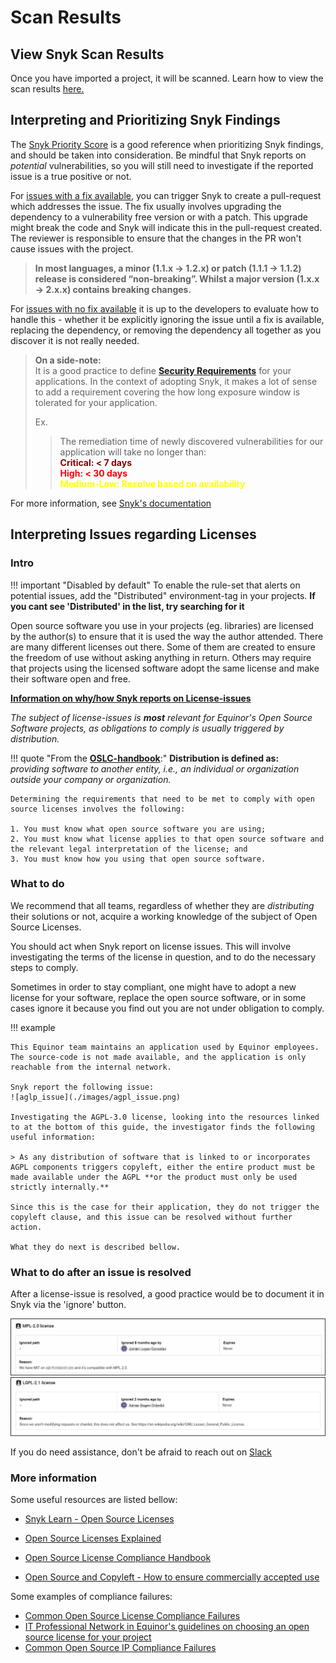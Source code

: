 # Scan Results

## View Snyk Scan Results

Once you have imported a project, it will be scanned. Learn how to view the scan results [here.](https://docs.snyk.io/getting-started/quickstart/view-snyk-scan-results)

## Interpreting and Prioritizing Snyk Findings

The [Snyk Priority Score](https://docs.snyk.io/features/fixing-and-prioritizing-issues/starting-to-fix-vulnerabilities/snyk-priority-score) is a good reference when prioritizing Snyk findings, and should be taken into consideration. Be mindful that Snyk reports on *potential* vulnerabilities, so you will still need to investigate if the reported issue is a true positive or not.

For [issues with a fix available](https://support.snyk.io/hc/en-us/articles/360000914697-What-can-I-do-if-I-m-vulnerable-), you can trigger Snyk to create a pull-request which addresses the issue. The fix usually involves upgrading the dependency to a vulnerability free version or with a patch. This upgrade might break the code and Snyk will indicate this in the pull-request created. The reviewer is responsible to ensure that the changes in the PR won't cause issues with the project.  

>**In most languages, a minor (1.1.x → 1.2.x) or patch (1.1.1 → 1.1.2) release is considered “non-breaking”. Whilst a major version (1.x.x → 2.x.x) contains breaking changes.**

For [issues with no fix available](https://support.snyk.io/hc/en-us/articles/4403030244369-What-do-we-do-when-Snyk-finds-vulnerabilities-for-which-there-is-no-fix-available-) it is up to the developers to evaluate how to handle this - whether it be explicitly ignoring the issue until a fix is available, replacing the dependency, or removing the dependency all together as you discover it is not really needed.

>**On a side-note:**  
>It is a good practice to define **[Security Requirements](https://owasp.org/www-project-proactive-controls/v3/en/c1-security-requirements)** for your applications. In the context of adopting Snyk, it makes a lot of sense to add a requirement covering the how long exposure window is tolerated for your application.
>
> Ex.
>> The remediation time of newly discovered vulnerabilities for our application will take no longer than:  
>> <span style="color:darkred">**Critical:   < 7 days**  
>> <span style="color:red">**High: < 30 days**  
>> <span style="color:yellow">**Medium-Low: Resolve based on availability**  
>  

For more information, see [Snyk's documentation](https://docs.snyk.io/features/fixing-and-prioritizing-issues)

## Interpreting Issues regarding Licenses

### Intro

!!! important "Disabled by default"
    To enable the rule-set that alerts on potential issues, add the "Distributed" environment-tag in your projects. __If you cant see 'Distributed' in the list, try searching for it__

Open source software you use in your projects (eg. libraries) are licensed by the author(s) to ensure that it is used the way the author attended. There are many different licenses out there. Some of them are created to ensure the freedom of use without asking anything in return. Others may require that projects using the licensed software adopt the same license and make their software open and free.

[**Information on why/how Snyk reports on License-issues**](https://docs.snyk.io/products/snyk-open-source/licenses)

*The subject of license-issues is **most** relevant for Equinor's Open Source Software projects, as obligations to comply is usually triggered by distribution.*  

!!! quote "From the [**OSLC-handbook**](https://github.com/finos/OSLC-handbook/blob/master/output/adoc/OSLC-handbook.adoc):"
    **Distribution is defined as:**  
    *providing software to another entity, i.e., an individual or organization outside your company or organization.*


    Determining the requirements that need to be met to comply with open source licenses involves the following:

    1. You must know what open source software you are using;
    2. You must know what license applies to that open source software and the relevant legal interpretation of the license; and
    3. You must know how you using that open source software.

### What to do

We recommend that all teams, regardless of whether they are *distributing* their solutions or not, acquire a working knowledge of the subject of Open Source Licenses.  

You should act when Snyk report on license issues. This will involve investigating the terms of the license in question, and to do the necessary steps to comply.  

Sometimes in order to stay compliant, one might have to adopt a new license for your software, replace the open source software, or in some cases ignore it because you find out you are not under obligation to comply.

!!! example

    This Equinor team maintains an application used by Equinor employees. The source-code is not made available, and the application is only reachable from the internal network.

    Snyk report the following issue:
    ![aglp_issue](./images/agpl_issue.png)

    Investigating the AGPL-3.0 license, looking into the resources linked to at the bottom of this guide, the investigator finds the following useful information:

    > As any distribution of software that is linked to or incorporates AGPL components triggers copyleft, either the entire product must be made available under the AGPL **or the product must only be used strictly internally.**

    Since this is the case for their application, they do not trigger the copyleft clause, and this issue can be resolved without further action.

    What they do next is described bellow.

### What to do after an issue is resolved

After a license-issue is resolved, a good practice would be to document it in Snyk via the 'ignore' button.

![ignore_comment_1](./images/ignore_comment_1.png)
![ignore_comment_1](./images/ignore_comment_2.png)

If you do need assistance, don't be afraid to reach out on [Slack](https://equinor.slack.com/archives/CMM6FSW5V)

### More information

Some useful resources are listed bellow:

* [Snyk Learn - Open Source Licenses](https://snyk.io/learn/open-source-licenses/)

* [Open Source Licenses Explained](https://www.whitesourcesoftware.com/resources/blog/open-source-licenses-explained/)

* [Open Source License Compliance Handbook](https://github.com/finos/OSLC-handbook/blob/master/output/adoc/OSLC-handbook.adoc)  

* [Open Source and Copyleft - How to ensure commercially accepted use](https://www.schjodt.no/en/news--events/newsletters/open-source--copyleft-licenses-how-to-ensure-commercially-acceptable-use/)

Some examples of compliance failures:

* [Common Open Source License Compliance Failures](https://www.linux.com/news/4-common-open-source-license-compliance-failures-and-how-avoid-them/)
* [IT Professional Network in Equinor's guidelines on choosing an open source license for your project](https://github.com/equinor/it-professional-network/blob/master/doc/open_source/licenses.md)  
* [Common Open Source IP Compliance Failures](https://www.linux.com/news/3-common-open-source-ip-compliance-failures-and-how-avoid-them/)
 


